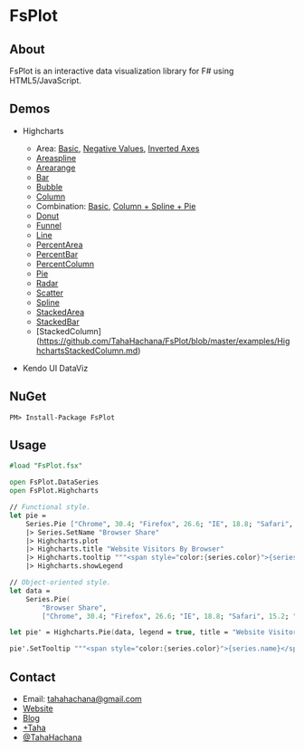 FsPlot
======

About
-----

FsPlot is an interactive data visualization library for F# using HTML5/JavaScript.

Demos
-----
* Highcharts
    * Area: [Basic](https://github.com/TahaHachana/FsPlot/blob/master/examples/HighchartsBasicArea.md), [Negative Values](https://github.com/TahaHachana/FsPlot/blob/master/examples/HighchartsNegativeValuesArea.md), [Inverted Axes](https://github.com/TahaHachana/FsPlot/blob/master/examples/HighchartsInvertedAxesArea.md)
    * [Areaspline](https://github.com/TahaHachana/FsPlot/blob/master/examples/HighchartsBasicAreaspline.md)
    * [Arearange](https://github.com/TahaHachana/FsPlot/blob/master/examples/HighchartsBasicArearange.md)
    * [Bar](https://github.com/TahaHachana/FsPlot/blob/master/examples/HighchartsBasicBar.md)
    * [Bubble](https://github.com/TahaHachana/FsPlot/blob/master/examples/HighchartsBasicBubble.md)
    * [Column](https://github.com/TahaHachana/FsPlot/blob/master/examples/HighchartsBasicColumn.md)
    * Combination: [Basic](https://github.com/TahaHachana/FsPlot/blob/master/examples/HighchartsBasicComb.md), [Column + Spline + Pie](https://github.com/TahaHachana/FsPlot/blob/master/examples/HighchartsColumnSplinePie.md)
    * [Donut](https://github.com/TahaHachana/FsPlot/blob/master/examples/HighchartsBasicDonut.md)
    * [Funnel](https://github.com/TahaHachana/FsPlot/blob/master/examples/HighchartsBasicFunnel.md)
    * [Line](https://github.com/TahaHachana/FsPlot/blob/master/examples/HighchartsBasicLine.md)
    * [PercentArea](https://github.com/TahaHachana/FsPlot/blob/master/examples/HighchartsPercentArea.md)
    * [PercentBar](https://github.com/TahaHachana/FsPlot/blob/master/examples/HighchartsPercentBar.md)
    * [PercentColumn](https://github.com/TahaHachana/FsPlot/blob/master/examples/HighchartsPercentColumn.md)
    * [Pie](https://github.com/TahaHachana/FsPlot/blob/master/examples/HighchartsBasicPie.md)
    * [Radar](https://github.com/TahaHachana/FsPlot/blob/master/examples/HighchartsBasicRadar.md)
    * [Scatter](https://github.com/TahaHachana/FsPlot/blob/master/examples/HighchartsBasicScatter.md)
    * [Spline](https://github.com/TahaHachana/FsPlot/blob/master/examples/HighchartsBasicSpline.md)
    * [StackedArea](https://github.com/TahaHachana/FsPlot/blob/master/examples/HighchartsStackedArea.md)
    * [StackedBar](https://github.com/TahaHachana/FsPlot/blob/master/examples/HighchartsStackedBar.md)
    * [StackedColumn] (https://github.com/TahaHachana/FsPlot/blob/master/examples/HighchartsStackedColumn.md)

* Kendo UI DataViz

NuGet
-----

	PM> Install-Package FsPlot

Usage
-----

```fsharp
#load "FsPlot.fsx"

open FsPlot.DataSeries
open FsPlot.Highcharts

// Functional style.
let pie = 
    Series.Pie ["Chrome", 30.4; "Firefox", 26.6; "IE", 18.8; "Safari", 15.2; "Others", 9.]
    |> Series.SetName "Browser Share"
    |> Highcharts.plot
    |> Highcharts.title "Website Visitors By Browser"
    |> Highcharts.tooltip """<span style="color:{series.color}">{series.name}</span>: <b>{point.percentage:.1f}%<br/>"""
    |> Highcharts.showLegend

// Object-oriented style.
let data =
    Series.Pie(
        "Browser Share",
        ["Chrome", 30.4; "Firefox", 26.6; "IE", 18.8; "Safari", 15.2; "Others", 9.])

let pie' = Highcharts.Pie(data, legend = true, title = "Website Visitors By Browser")

pie'.SetTooltip """<span style="color:{series.color}">{series.name}</span>: <b>{point.percentage:.1f}%<br/>"""
```
Contact
-------

* Email: tahahachana@gmail.com
* [Website](http://taha-hachana.apphb.com/)
* [Blog](http://fsharp-code.blogspot.com/)
* [+Taha](https://plus.google.com/103826666258148033768/ "Google+")
* [@TahaHachana](https://twitter.com/TahaHachana "Twitter")